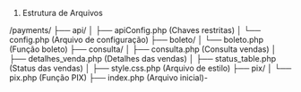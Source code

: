 1. Estrutura de Arquivos

/payments/
├── api/
│   ├── apiConfig.php           (Chaves restritas)
│   └── config.php              (Arquivo de configuração)
├── boleto/
│   └── boleto.php              (Função boleto)
├── consulta/
│   ├── consulta.php            (Consulta vendas)
│   ├── detalhes_venda.php      (Detalhes das vendas)
│   ├── status_table.php        (Status das vendas)
│   ├── style.css.php           (Arquivo de estilo)
├── pix/
│   └── pix.php                 (Função PIX)
├── index.php                   (Arquivo inicial)-